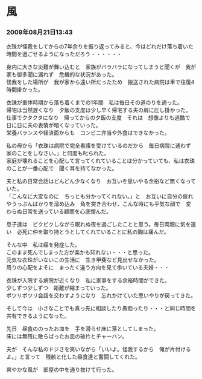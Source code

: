 # 風
### 2009年08月21日13:43

衣珠が怪我をしてからの7年余りを振り返ってみると、今はどれだけ落ち着いた時間を過ごせるようになっただろう・・・・・・

身内に大きな災難が舞い込むと　家族がバラバラになってしまうと聞くが　我が家も御多聞に漏れず　危機的な状況があった。  
怪我をした場所が　我が家から遠い所だったため　搬送された病院は車で往復4時間掛かった。

衣珠が重体時期から落ち着くまでの1年間　私は毎日その道のりを通った。  
帰宅は当然遅くなり　夕飯の支度は少し早く帰宅する夫の肩に圧し掛かった。  
仕事でクタクタになり　帰ってからの夕飯の支度　それは　想像よりも過酷で　日に日に夫の表情が暗くなっていった。  
栄養バランスや経済面からも　コンビニ弁当や外食はできなかった。

私の母から「衣珠は病院で完全看護を受けているのだから　毎日病院に通わず　家のことをしなさい。」と何度も叱られた。  
家庭が壊れることを心配して言ってくれていることは分かっていても、私は衣珠のことが一番心配で　聞く耳を持てなかった。

夫と私の日常会話はどんどん少なくなり　お互いを思いやる余裕など無くなっていた。  
「こんなに大変なのに　ちっとも分かってくれない。」と　お互いに自分の疲れやうっぷんばかりを溜め込み　角を突き合わせ、こんな時にも平気な顔で　変わらぬ日常を送っている顧問を心底憎んだ。

息子達は　ビクビクしながら眠れぬ夜を過ごしたことと思う。毎日両親に気を遣い　必死に仲を取り持とうとしてくれていることに私の胸は痛んだ。

そんな中　私は癌を発症した。  
このまま死んでしまった方が楽かも知れない・・・と思った。  
元気な衣珠がいないこの生活に　生き甲斐など見出せなかった。  
周りの心配をよそに　まったく違う方向を見て歩いている夫婦・・・

衣珠が入院する病院が近くなり　私に家事をする余裕時間ができた。  
少しずつ少しずつ　距離が縮まっていった。  
ポツリポツリ会話を交わすようになり　忘れかけていた思いやりが戻ってきた。

そして今は　小さなことでも真っ先に相談したり愚痴ったり・・・と同じ時間を共有できるようになった。

先日　昼食ののったお皿を　手を滑らせ床に落としてしまった。  
床には無残に散らばったお皿の破片とチャーハン。

夫が　そんな私のドジさを笑いながら「いいよ。怪我するから　俺が片付けるよ。」と言って　残骸と化した昼食達と奮闘してくれた。

爽やかな風が　部屋の中を通り抜けて行った。
